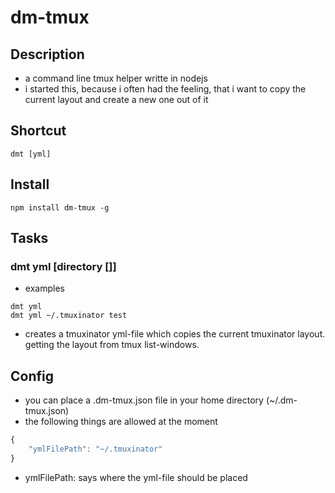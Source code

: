 # dm-tmux

## Description
* a command line tmux helper writte in nodejs
* i started this, because i often had the feeling, that i want to copy the current layout and create a new one out of it

## Shortcut
```
dmt [yml]
```

## Install

```
npm install dm-tmux -g
```

## Tasks

### dmt yml [directory [<fileName>]]
* examples
```
dmt yml
dmt yml ~/.tmuxinator test
```
* creates a tmuxinator yml-file which copies the current tmuxinator layout. getting the layout from tmux list-windows.

## Config
* you can place a .dm-tmux.json file in your home directory (~/.dm-tmux.json)
* the following things are allowed at the moment
```javascript
{
    "ymlFilePath": "~/.tmuxinator"
}
```

* ymlFilePath: says where the yml-file should be placed

